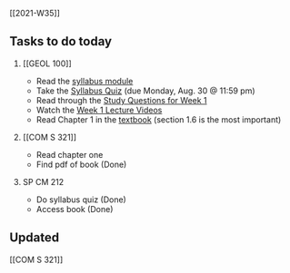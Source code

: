 [[2021-W35]]

## Tasks to do today

1. [[GEOL 100]]
	-   Read the [syllabus module](https://canvas.iastate.edu/courses/82791/modules/492553)
	-   [](https://canvas.iastate.edu/courses/71354/modules/369007)Take the [Syllabus Quiz](https://canvas.iastate.edu/courses/82791/quizzes/342576) (due Monday, Aug. 30 @ 11:59 pm)
	-   Read through the [Study Questions for Week 1](https://canvas.iastate.edu/courses/82791/pages/study-questions-for-week-1)
	-   Watch the [Week 1 Lecture Videos](https://canvas.iastate.edu/courses/82791/pages/week-1-lecture-videos)
	-   Read Chapter 1 in the [textbook](https://canvas.iastate.edu/courses/82791/external_tools/4157) (section 1.6 is the most important)

1. [[COM S 321]]
	- Read chapter one 
	- Find pdf of book (Done)
1. SP CM 212
	- Do syllabus quiz (Done)
	- Access book (Done)


## Updated
[[COM S 321]]